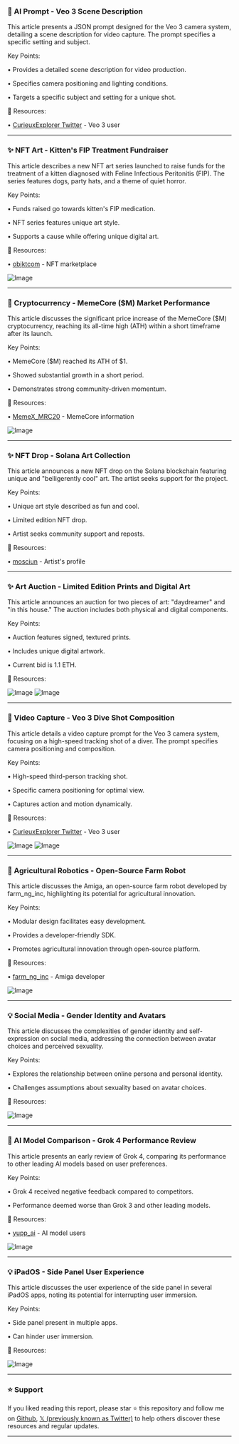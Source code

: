 ### 🤖 AI Prompt - Veo 3 Scene Description

This article presents a JSON prompt designed for the Veo 3 camera system, detailing a scene description for video capture.  The prompt specifies a specific setting and subject.

Key Points:

•  Provides a detailed scene description for video production.

•  Specifies camera positioning and lighting conditions.

•  Targets a specific subject and setting for a unique shot.


🔗 Resources:

• [CurieuxExplorer Twitter](https://x.com/CurieuxExplorer) -  Veo 3 user


---
### ✨ NFT Art - Kitten's FIP Treatment Fundraiser

This article describes a new NFT art series launched to raise funds for the treatment of a kitten diagnosed with Feline Infectious Peritonitis (FIP). The series features dogs, party hats, and a theme of quiet horror.

Key Points:

•  Funds raised go towards kitten's FIP medication.

•  NFT series features unique art style.

•  Supports a cause while offering unique digital art.


🔗 Resources:

• [objktcom](https://x.com/objktcom) - NFT marketplace

![Image](https://pbs.twimg.com/amplify_video_thumb/1943777959493378048/img/_sQwWGk1ccl_5Zeh.jpg)


---
### 🚀 Cryptocurrency - MemeCore ($M) Market Performance

This article discusses the significant price increase of the MemeCore ($M) cryptocurrency, reaching its all-time high (ATH) within a short timeframe after its launch.

Key Points:

•  MemeCore ($M) reached its ATH of $1.

•  Showed substantial growth in a short period.

•  Demonstrates strong community-driven momentum.


🔗 Resources:

• [MemeX_MRC20](https://x.com/MemeX_MRC20) - MemeCore information

![Image](https://pbs.twimg.com/media/GvoGFP9WkAAJUn_?format=jpg&name=small)


---
### ✨ NFT Drop - Solana Art Collection

This article announces a new NFT drop on the Solana blockchain featuring unique and "belligerently cool" art.  The artist seeks support for the project.

Key Points:

•  Unique art style described as fun and cool.

•  Limited edition NFT drop.

•  Artist seeks community support and reposts.


🔗 Resources:

• [mosciun](https://x.com/mosciun) - Artist's profile


---
### ✨ Art Auction - Limited Edition Prints and Digital Art

This article announces an auction for two pieces of art: "daydreamer" and "in this house."  The auction includes both physical and digital components.

Key Points:

•  Auction features signed, textured prints.

•  Includes unique digital artwork.

•  Current bid is 1.1 ETH.



🔗 Resources:

![Image](https://pbs.twimg.com/media/Gvk4CzOWUAEIc-o?format=jpg&name=small)
![Image](https://pbs.twimg.com/media/Gvk4CzOXAAAgMZY?format=jpg&name=small)


---
### 🤖 Video Capture - Veo 3 Dive Shot Composition

This article details a video capture prompt for the Veo 3 camera system, focusing on a high-speed tracking shot of a diver.  The prompt specifies camera positioning and composition.

Key Points:

•  High-speed third-person tracking shot.

•  Specific camera positioning for optimal view.

•  Captures action and motion dynamically.


🔗 Resources:

• [CurieuxExplorer Twitter](https://x.com/CurieuxExplorer) - Veo 3 user


![Image](https://pbs.twimg.com/amplify_video_thumb/1943204257358057493/img/DK-bJHGEbQIaHVdm.jpg)
![Image](https://pbs.twimg.com/amplify_video_thumb/1942967619755339776/img/yIw-oK9dm24uFa4p?format=jpg&name=240x240)

---
### 🤖 Agricultural Robotics - Open-Source Farm Robot

This article discusses the Amiga, an open-source farm robot developed by farm_ng_inc, highlighting its potential for agricultural innovation.

Key Points:

•  Modular design facilitates easy development.

•  Provides a developer-friendly SDK.

•  Promotes agricultural innovation through open-source platform.


🔗 Resources:

• [farm_ng_inc](https://x.com/farm_ng_inc) - Amiga developer

![Image](https://pbs.twimg.com/amplify_video_thumb/1942894215874109441/img/wzkN90g2TI4PVEwU.jpg)


---
### 💡  Social Media - Gender Identity and Avatars

This article discusses the complexities of gender identity and self-expression on social media, addressing the connection between avatar choices and perceived sexuality.

Key Points:

• Explores the relationship between online persona and personal identity.

• Challenges assumptions about sexuality based on avatar choices.


🔗 Resources:



![Image](https://pbs.twimg.com/media/GvoBmbdXwAAPMNC?format=jpg&name=small)


---
### 🤖 AI Model Comparison - Grok 4 Performance Review

This article presents an early review of Grok 4, comparing its performance to other leading AI models based on user preferences.

Key Points:

•  Grok 4 received negative feedback compared to competitors.

•  Performance deemed worse than Grok 3 and other leading models.


🔗 Resources:

• [yupp_ai](https://x.com/yupp_ai) - AI model users

![Image](https://pbs.twimg.com/media/Gvl8oAHWwAEjvRE?format=jpg&name=small)


---
### 💡 iPadOS - Side Panel User Experience

This article discusses the user experience of the side panel in several iPadOS apps, noting its potential for interrupting user immersion.

Key Points:

•  Side panel present in multiple apps.

•  Can hinder user immersion.


🔗 Resources:


![Image](https://pbs.twimg.com/media/GvoDqznbsAEr3Oj?format=jpg&name=small)


---

### ⭐️ Support

If you liked reading this report, please star ⭐️ this repository and follow me on [Github](https://github.com/Drix10), [𝕏 (previously known as Twitter)](https://x.com/DRIX_10_) to help others discover these resources and regular updates.

---